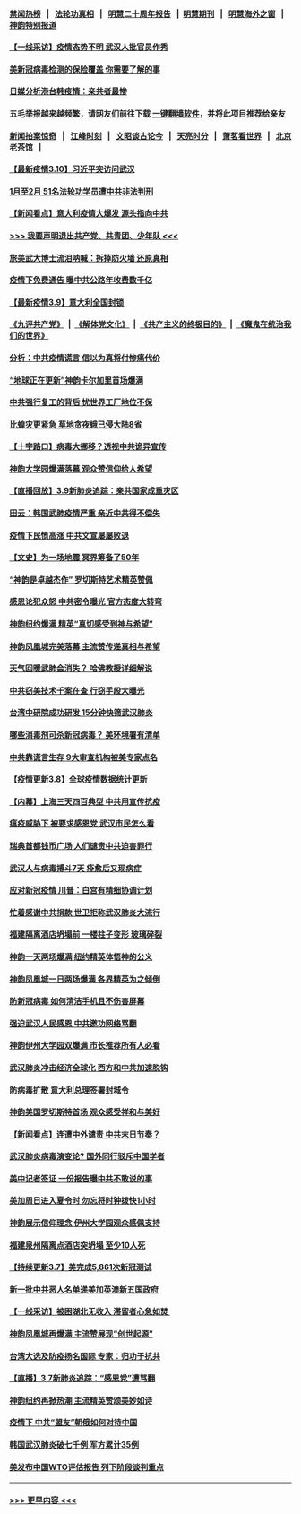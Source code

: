 #### [禁闻热榜](热点新闻.md?=0)  &nbsp;&nbsp;|&nbsp;&nbsp; [法轮功真相](https://github.com/gfw-breaker/truth/blob/master/README.md?=0) &nbsp;&nbsp;|&nbsp;&nbsp; [明慧二十周年报告](https://github.com/gfw-breaker/mh-reports/blob/master/README.md?=0) &nbsp;&nbsp;|&nbsp;&nbsp;[明慧期刊](https://github.com/gfw-breaker/mh-qikan) &nbsp;&nbsp;|&nbsp;&nbsp; [明慧海外之窗](https://github.com/gfw-breaker/mh-news/blob/master/README.md?=0) &nbsp;&nbsp;|&nbsp;&nbsp; [神韵特别报道](https://github.com/gfw-breaker/mh-news/blob/master/shenyun.md?=0)
#### [【一线采访】疫情态势不明 武汉人批官员作秀](../pages/nf4514/n11929203.md?t=03101831) 
#### [美新冠病毒检测的保险覆盖 你需要了解的事](../pages/nf4514/n11928755.md?t=03101831) 
#### [日媒分析港台韩疫情：亲共者最惨](../pages/nf4514/n11928776.md?t=03101831) 
#### 五毛举报越来越频繁，请网友们前往下载 [一键翻墙软件](https://github.com/gfw-breaker/ssr-accounts)，并将此项目推荐给亲友
#### [新闻拍案惊奇](https://github.com/gfw-breaker/banned-news/blob/master/pages/link4.md) &nbsp;&nbsp;|&nbsp;&nbsp; [江峰时刻](https://github.com/gfw-breaker/banned-news/blob/master/pages/link4.md) &nbsp;&nbsp;|&nbsp;&nbsp; [文昭谈古论今](https://github.com/gfw-breaker/banned-news/blob/master/pages/link4.md) &nbsp;&nbsp;|&nbsp;&nbsp; [天亮时分](https://github.com/gfw-breaker/banned-news/blob/master/pages/link4.md) &nbsp;&nbsp;|&nbsp;&nbsp; [萧茗看世界](https://github.com/gfw-breaker/banned-news/blob/master/pages/link4.md) &nbsp;&nbsp;|&nbsp;&nbsp; [北京老茶馆](https://github.com/gfw-breaker/banned-news/blob/master/pages/link4.md) &nbsp;&nbsp;|&nbsp;&nbsp; 
#### [【最新疫情3.10】习近平突访问武汉](../pages/nf4514/n11928415.md?t=03101831) 
#### [1月至2月 51名法轮功学员遭中共非法判刑](../pages/nf4514/n11926962.md?t=03101831) 
#### [【新闻看点】意大利疫情大爆发 源头指向中共](../pages/nf4514/n11927780.md?t=03101831) 
#### [>>> 我要声明退出共产党、共青团、少年队 <<<](https://github.com/begood0513/goodnews/blob/master/quit/letter.md) 
#### [旅美武大博士流泪呐喊：拆掉防火墙 还原真相](../pages/nf4514/n11928097.md?t=03101831) 
#### [疫情下免费通告 曝中共公路年收费数千亿](../pages/nf4514/n11927379.md?t=03101831) 
#### [【最新疫情3.9】意大利全国封锁](../pages/nf4514/n11925735.md?t=03101831) 
#### [《九评共产党》](https://github.com/begood0513/9ping.md/blob/master/README.md) &nbsp;|&nbsp; [《解体党文化》](../../../../jtdwh.md/blob/master/README.md)  &nbsp;|&nbsp; [《共产主义的终极目的》](../../../../gczydzjmd.md/blob/master/README.md) &nbsp;|&nbsp; [《魔鬼在统治我们的世界》](../../../../mgztzwmdsj.md/blob/master/README.md) 
#### [分析：中共疫情谎言 信以为真将付惨痛代价](../pages/nf4514/n11927716.md?t=03101831) 
#### [“地球正在更新”神韵卡尔加里首场爆满](../pages/nf4514/n11927675.md?t=03101831) 
#### [中共强行复工的背后 忧世界工厂地位不保](../pages/nf4514/n11927590.md?t=03101831) 
#### [比蝗灾更紧急 草地贪夜蛾已侵大陆8省](../pages/nf4514/n11927555.md?t=03101831) 
#### [【十字路口】病毒大挪移？透视中共诡异宣传](../pages/nf4514/n11925870.md?t=03101831) 
#### [神韵大学园爆满落幕 观众赞信仰给人希望](../pages/nf4514/n11927141.md?t=03101831) 
#### [【直播回放】3.9新肺炎追踪：亲共国家成重灾区](../pages/nf4514/n11927002.md?t=03101831) 
#### [田云：韩国武肺疫情严重 亲近中共得不偿失](../pages/nf4514/n11926564.md?t=03101831) 
#### [疫情下民愤高涨 中共文宣屡屡败退](../pages/nf4514/n11924861.md?t=03101831) 
#### [【文史】为一场地震 冥界筹备了50年](../pages/nf4514/n11918064.md?t=03101831) 
#### [“神韵是卓越杰作” 罗切斯特艺术精英赞佩](../pages/nf4514/n11926520.md?t=03101831) 
#### [感恩论犯众怒 中共密令曝光 官方态度大转弯](../pages/nf4514/n11925865.md?t=03101831) 
#### [神韵纽约爆满 精英“真切感受到神与希望”](../pages/nf4514/n11926425.md?t=03101831) 
#### [神韵凤凰城完美落幕 主流赞传递真相与希望](../pages/nf4514/n11926376.md?t=03101831) 
#### [天气回暖武肺会消失？ 哈佛教授详细解说](../pages/nf4514/n11925747.md?t=03101831) 
#### [中共窃美技术千案在查 行窃手段大曝光](../pages/nf4514/n11874117.md?t=03101831) 
#### [台湾中研院成功研发 15分钟快筛武汉肺炎](../pages/nf4514/n11924703.md?t=03101831) 
#### [哪些消毒剂可杀新冠病毒？ 美环境署有清单](../pages/nf4514/n11923343.md?t=03101831) 
#### [中共靠谎言生存 9大审查机构被美专家点名](../pages/nf4514/n11925444.md?t=03101831) 
#### [【疫情更新3.8】全球疫情数据统计更新](../pages/nf4514/n11923562.md?t=03101831) 
#### [【内幕】上海三天四百典型 中共用宣传抗疫](../pages/nf4514/n11921802.md?t=03101831) 
#### [瘟疫威胁下 被要求感恩党 武汉市民怎么看](../pages/nf4514/n11925201.md?t=03101831) 
#### [瑞典首都钱币广场 人们谴责中共迫害罪行](../pages/nf4514/n11925227.md?t=03101831) 
#### [武汉人与病毒搏斗7天 痊愈后又现病症](../pages/nf4514/n11925116.md?t=03101831) 
#### [应对新冠疫情 川普：白宫有精细协调计划](../pages/nf4514/n11925128.md?t=03101831) 
#### [忙着感谢中共捐款 世卫拒称武汉肺炎大流行](../pages/nf4514/n11924807.md?t=03101831) 
#### [福建隔离酒店坍塌前 一楼柱子变形 玻璃碎裂](../pages/nf4514/n11925043.md?t=03101831) 
#### [神韵一天两场爆满 纽约精英体悟神的公义](../pages/nf4514/n11924572.md?t=03101831) 
#### [神韵凤凰城一日两场爆满 各界精英为之倾倒](../pages/nf4514/n11924855.md?t=03101831) 
#### [防新冠病毒 如何清洁手机且不伤害屏幕](../pages/nf4514/n11913475.md?t=03101831) 
#### [强迫武汉人民感恩 中共邀功网络骂翻](../pages/nf4514/n11924131.md?t=03101831) 
#### [神韵伊州大学园双爆满 市长推荐所有人必看](../pages/nf4514/n11925014.md?t=03101831) 
#### [武汉肺炎冲击经济全球化 西方和中共加速脱钩](../pages/nf4514/n11908233.md?t=03101831) 
#### [防病毒扩散 意大利总理签署封城令](../pages/nf4514/n11924764.md?t=03101831) 
#### [神韵美国罗切斯特首场 观众感受祥和与美好](../pages/nf4514/n11924079.md?t=03101831) 
#### [【新闻看点】连遭中外谴责 中共末日节奏？](../pages/nf4514/n11923402.md?t=03101831) 
#### [武汉肺炎病毒演变论? 国外同行驳斥中国学者](../pages/nf4514/n11923064.md?t=03101831) 
#### [美中记者签证 一份报告曝中共不敢说的事](../pages/nf4514/n11923242.md?t=03101831) 
#### [美加周日进入夏令时 勿忘将时钟拨快1小时](../pages/nf4514/n11923222.md?t=03101831) 
#### [神韵展示信仰理念 伊州大学园观众感佩支持](../pages/nf4514/n11922960.md?t=03101831) 
#### [福建泉州隔离点酒店突坍塌 至少10人死](../pages/nf4514/n11922826.md?t=03101831) 
#### [【持续更新3.7】美完成5,861次新冠测试](../pages/nf4514/n11921647.md?t=03101831) 
#### [新一批中共恶人名单递美加英澳新五国政府](../pages/nf4514/n11922727.md?t=03101831) 
#### [【一线采访】被困湖北无收入 滞留者心急如焚 ](../pages/nf4514/n11922709.md?t=03101831) 
#### [神韵凤凰城再爆满 主流赞展现“创世起源”](../pages/nf4514/n11922623.md?t=03101831) 
#### [台湾大选及防疫扬名国际 专家：归功于抗共](../pages/nf4514/n11921955.md?t=03101831) 
#### [【直播】3.7新肺炎追踪：“感恩党”遭骂翻](../pages/nf4514/n11922690.md?t=03101831) 
#### [神韵纽约再掀热潮 主流精英赞颂美妙如诗](../pages/nf4514/n11922110.md?t=03101831) 
#### [疫情下 中共“盟友”朝俄如何对待中国](../pages/nf4514/n11921717.md?t=03101831) 
#### [韩国武汉肺炎破七千例 军方累计35例](../pages/nf4514/n11922051.md?t=03101831) 
#### [美发布中国WTO评估报告 列下阶段谈判重点](../pages/nf4514/n11921572.md?t=03101831) 

----
#### [ >>> 更早内容 <<< ](../indexes/nf4514-earlier.md)
